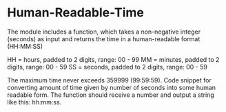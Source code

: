 # Human-Readable-Time
The module includes a function, which takes a non-negative integer (seconds) as input and returns the time in a human-readable format (HH:MM:SS)

HH = hours, padded to 2 digits, range: 00 - 99
MM = minutes, padded to 2 digits, range: 00 - 59
SS = seconds, padded to 2 digits, range: 00 - 59

The maximum time never exceeds 359999 (99:59:59). Code snippet for converting amount of time given by number of seconds into some human readable form. The function should receive a number and output a string like this: hh:mm:ss.
